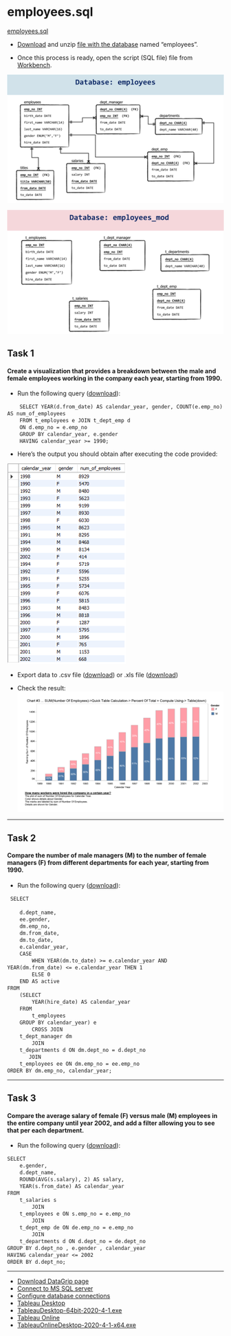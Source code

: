 # employees.sql

[employees.sql](https://github.com/tom2kota/employees.sql/blob/main/employees_db.pdf)

- [Download](https://github.com/tom2kota/employees.sql/blob/main/employees.zip) and
  unzip [file with the database](https://github.com/tom2kota/employees.sql/blob/main/employees.zip) named “employees”.

- Once this process is ready, open the script (SQL file) file
  from [Workbench](https://dev.mysql.com/downloads/workbench/).

![img](employees_db.png)

![img](employees_mod_db.png)

## Task 1

#### Create a visualization that provides a breakdown between the male and female employees working in the company each year, starting from 1990.

- Run the following query ([download](task_one/task_one.sql)):

```
    SELECT YEAR(d.from_date) AS calendar_year, gender, COUNT(e.emp_no) AS num_of_employees
    FROM t_employees e JOIN t_dept_emp d
    ON d.emp_no = e.emp_no
    GROUP BY calendar_year, e.gender
    HAVING calendar_year >= 1990;
```

- Here’s the output you should obtain after executing the code provided:

![img](content-of-the-employees_mod-database.png)

- Export data to .csv file ([download](task_one/GenderByYears_task_one.csv))
  or .xls file ([download](task_one/task_one.xls))

- Check the result:
  ![img](task_one/GenderByYears_task_one.png)

--------

## Task 2

#### Compare the number of male managers (M) to the number of female managers (F) from different departments for each year, starting from 1990.

- Run the following query ([download](task_two/task_two.sql)):

``` 
 SELECT 

    d.dept_name,
    ee.gender,
    dm.emp_no,
    dm.from_date,
    dm.to_date,
    e.calendar_year,
    CASE
        WHEN YEAR(dm.to_date) >= e.calendar_year AND YEAR(dm.from_date) <= e.calendar_year THEN 1
        ELSE 0
    END AS active
FROM
    (SELECT 
        YEAR(hire_date) AS calendar_year
    FROM
        t_employees
    GROUP BY calendar_year) e
        CROSS JOIN
    t_dept_manager dm
        JOIN
    t_departments d ON dm.dept_no = d.dept_no
       JOIN 
    t_employees ee ON dm.emp_no = ee.emp_no
ORDER BY dm.emp_no, calendar_year;
```

--------

## Task 3

#### Compare the average salary of female (F) versus male (M) employees in the entire company until year 2002, and add a filter allowing you to see that per each department.


- Run the following query ([download](task_three/task_three.sql)):

``` 
SELECT 
    e.gender,
    d.dept_name,
    ROUND(AVG(s.salary), 2) AS salary,
    YEAR(s.from_date) AS calendar_year
FROM
    t_salaries s
        JOIN
    t_employees e ON s.emp_no = e.emp_no
        JOIN
    t_dept_emp de ON de.emp_no = e.emp_no
        JOIN
    t_departments d ON d.dept_no = de.dept_no
GROUP BY d.dept_no , e.gender , calendar_year
HAVING calendar_year <= 2002
ORDER BY d.dept_no;
```


--------

- [Download DataGrip page](https://www.jetbrains.com/datagrip/download)
- [Connect to MS SQL server](https://www.jetbrains.com/help/datagrip/db-tutorial-connecting-to-ms-sql-server.html)
- [Configure database connections](https://www.jetbrains.com/help/phpstorm/2020.3/configuring-database-connections.html)
- [Tableau Desktop](https://www.tableau.com/products/desktop/download)
- [TableauDesktop-64bit-2020-4-1.exe](https://downloads.tableau.com/tssoftware/TableauDesktop-64bit-2020-4-1.exe)
- [Tableau Online](https://www.tableau.com/products/cloud-bi)
- [TableauOnlineDesktop-2020-4-1-x64.exe](https://downloads.tableau.com/tssoftware/TableauOnlineDesktop-2020-4-1-x64.exe)
